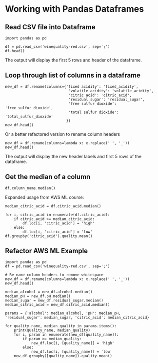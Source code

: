 # Working with Pandas Dataframes

## Read CSV file into Dataframe
```
import pandas as pd

df = pd.read_csv('winequality-red.csv', sep=';')
df.head()
```
The output will display the first 5 rows and header of the dataframe.


## Loop through list of columns in a dataframe
```
new_df = df.rename(columns={'fixed acidity': 'fixed_acidity',
                             'volatile acidity': 'volatile_acidity',
                             'citric acid': 'citric_acid',
                             'residual sugar': 'residual_sugar',
                             'free sulfur dioxide': 'free_sulfur_dioxide',
                             'total sulfur dioxide': 'total_sulfur_dioxide'
                            })
new_df.head()
```

Or a better refactored version to rename column headers
```
new_df = df.rename(columns=lambda x: x.replace(' ', '_'))
new_df.head()

```
The output will display the new header labels and first 5 rows of the dataframe.


## Get the median of a column
```
df.column_name.median()

```

Expanded usage from AWS ML course:
```
median_citric_acid = df.citric_acid.median()

for i, citric_acid in enumerate(df.citric_acid):
    if citric_acid >= median_citric_acid:
        df.loc[i, 'citric_acid'] = 'high'
    else:
        df.loc[i, 'citric_acid'] = 'low'
df.groupby('citric_acid').quality.mean()
```


## Refactor AWS ML Example
```
import pandas as pd
df = pd.read_csv('winequality-red.csv', sep=';')

# Re-name column headers to remove whitespace
new_df = df.rename(columns=lambda x: x.replace(' ', '_'))
new_df.head()

median_alcohol = new_df.alcohol.median()
median_pH = new_df.pH.median()
median_sugar = new_df.residual_sugar.median()
median_citric_acid = new_df.citric_acid.median()

params = {'alcohol': median_alcohol, 'pH': median_pH, 'residual_sugar': median_sugar, 'citric_acid': median_citric_acid}

for quality_name, median_quality in params.items():
    print(quality_name, median_quality)
    for i, param in enumerate(new_df[quality_name]):
        if param >= median_quality:
            new_df.loc[i, [quality_name]] = 'high'
        else:
            new_df.loc[i, [quality_name]] = 'low'
    new_df.groupby([quality_name]).quality.mean()
```

